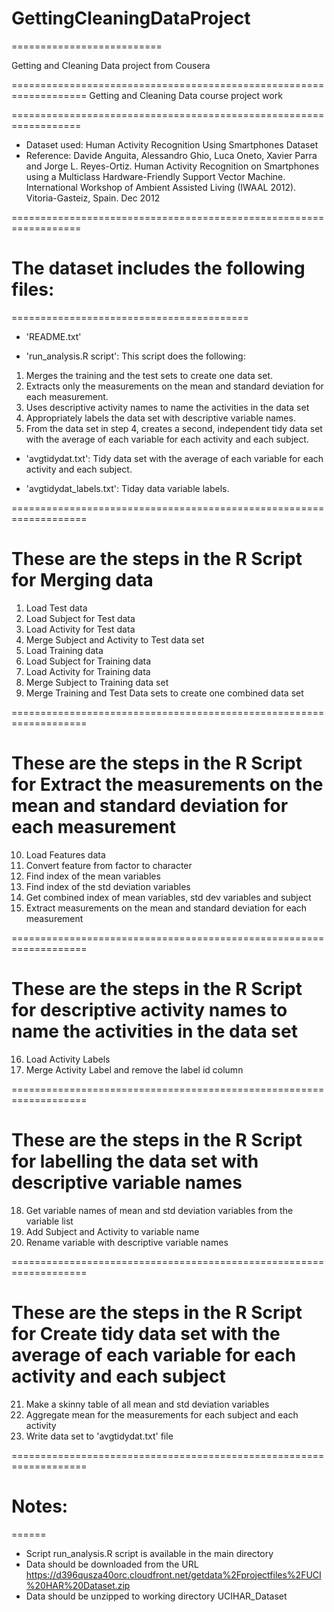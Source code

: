 # GettingCleaningDataProject
==========================

Getting and Cleaning Data project from Cousera

===================================================================
Getting and Cleaning Data course project work

==================================================================
- Dataset used: Human Activity Recognition Using Smartphones Dataset
- Reference: Davide Anguita, Alessandro Ghio, Luca Oneto, Xavier Parra and Jorge L. Reyes-Ortiz. Human Activity Recognition on Smartphones using a Multiclass Hardware-Friendly Support Vector Machine. International Workshop of Ambient Assisted Living (IWAAL 2012). Vitoria-Gasteiz, Spain. Dec 2012

==================================================================

# The dataset includes the following files:
=========================================

- 'README.txt'

- 'run_analysis.R script': This script does the following:

1. Merges the training and the test sets to create one data set.
2. Extracts only the measurements on the mean and standard deviation for each measurement. 
3. Uses descriptive activity names to name the activities in the data set
4. Appropriately labels the data set with descriptive variable names. 
5. From the data set in step 4, creates a second, independent tidy data set with the average of each variable for each activity and each subject.

- 'avgtidydat.txt': Tidy data set with the average of each variable for each activity and each subject.

- 'avgtidydat_labels.txt': Tiday data variable labels.

===================================================================
# These are the steps in the R Script for Merging data

1. Load Test data
2. Load Subject for Test data
3. Load Activity for Test data
4. Merge Subject and Activity to Test data set
5. Load Training data
6. Load Subject for Training data
7. Load Activity for Training data
8. Merge Subject to Training data set
9. Merge Training and Test Data sets to create one combined data set

===================================================================
# These are the steps in the R Script for Extract the measurements on the mean and standard deviation for each measurement

10. Load Features data
11. Convert feature from factor to character
12. Find index of the mean variables
13. Find index of the std deviation variables
14. Get combined index of mean variables, std dev variables and subject
15. Extract measurements on the mean and standard deviation for each measurement

===================================================================
# These are the steps in the R Script for descriptive activity names to name the activities in the data set

16. Load Activity Labels
17. Merge Activity Label and remove the label id column

===================================================================
# These are the steps in the R Script for labelling the data set with descriptive variable names

18. Get variable names of mean and std deviation variables from the variable list
19. Add Subject and Activity to variable name
20. Rename variable with descriptive variable names

===================================================================
# These are the steps in the R Script for Create tidy data set with the average of each variable for each activity and each subject

21. Make a skinny table of all mean and std deviation variables
22. Aggregate mean for the measurements for each subject and each activity 
23. Write data set to 'avgtidydat.txt' file


===================================================================
# Notes: 
======
- Script run_analysis.R script is available in the main directory
- Data should be downloaded from the URL https://d396qusza40orc.cloudfront.net/getdata%2Fprojectfiles%2FUCI%20HAR%20Dataset.zip
- Data should be unzipped to working directory UCIHAR_Dataset 

